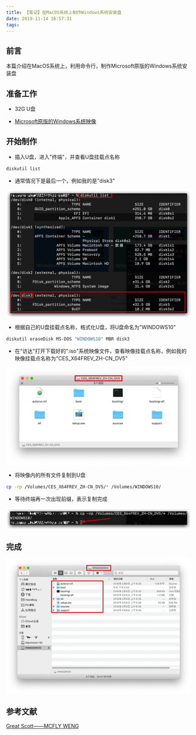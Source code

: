 ```yaml
---
title: 【笔记】在MacOS系统上制作Windows系统安装盘
date: 2019-11-14 16:57:31
tags:
---
```


## 前言

本篇介绍在MacOS系统上，利用命令行，制作Microsoft原版的Windows系统安装盘

<!-- more -->

## 准备工作

- 32G U盘

- [Microsoft原版的Windows系统映像](https://www.microsoft.com/zh-cn/software-download/)

## 开始制作

- 插入U盘，进入"终端"，并查看U盘挂载点名称

``` bash
diskutil list
```

- 通常情况下是最后一个，例如我的是"disk3"

![01.png](/images/20191114165731/01.png)

- 根据自己的U盘挂载点名称，格式化U盘，将U盘命名为"WINDOWS10"

``` bash
diskutil eraseDisk MS-DOS "WINDOWS10" MBR disk3
```

- 在"访达"打开下载好的".iso"系统映像文件，查看映像挂载点名称，例如我的映像挂载点名称为"CES_X64FREV_ZH-CN_DV5"

![02.png](/images/20191114165731/02.png)

- 将映像内的所有文件复制到U盘

``` bash
cp -rp /Volumes/CES_X64FREV_ZH-CN_DV5/* /Volumes/WINDOWS10/
```

- 等待终端再一次出现前缀，表示复制完成

![03.png](/images/20191114165731/03.png)

## 完成

![04.png](/images/20191114165731/04.png)

## 参考文献

[Great Scott——MCFLY WENG](https://mcfly.cn/make-windows-installation-drive-on-mac/)
